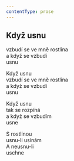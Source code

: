 ```yaml
---
contentType: prose
---
```


<section>

## Když usnu

vzbudí se ve mně rostlina  
a když se vzbudí  
usnu

Když usnu  
vzbudí se ve mně rostlina  
a když se vzbudí  
usnu

Když usnu  
tak se rozpíná  
a když se vzbudím  
usne

S rostlinou  
usnu-li usínám  
A neusnu-li  
uschne

</section>
